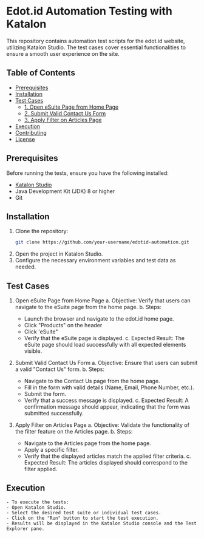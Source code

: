 # Edot.id Automation Testing with Katalon

This repository contains automation test scripts for the edot.id website, utilizing Katalon Studio. The test cases cover essential functionalities to ensure a smooth user experience on the site.

## Table of Contents
- [Prerequisites](#prerequisites)
- [Installation](#installation)
- [Test Cases](#test-cases)
  - [1. Open eSuite Page from Home Page](#1-open-esuite-page-from-home-page)
  - [2. Submit Valid Contact Us Form](#2-submit-valid-contact-us-form)
  - [3. Apply Filter on Articles Page](#3-apply-filter-on-articles-page)
- [Execution](#execution)
- [Contributing](#contributing)
- [License](#license)

## Prerequisites

Before running the tests, ensure you have the following installed:
- [Katalon Studio](https://www.katalon.com)
- Java Development Kit (JDK) 8 or higher
- Git

## Installation

1. Clone the repository:
   ```bash
   git clone https://github.com/your-username/edotid-automation.git
2. Open the project in Katalon Studio.
3. Configure the necessary environment variables and test data as needed.

## Test Cases

1. Open eSuite Page from Home Page
  a.  Objective:
      Verify that users can navigate to the eSuite page from the home page.
  b.  Steps:
      - Launch the browser and navigate to the edot.id home page.
      - Click "Products" on the header
      - Click 'eSuite"
      - Verify that the eSuite page is displayed.
  c. Expected Result:
      The eSuite page should load successfully with all expected elements visible.

2. Submit Valid Contact Us Form
  a. Objective:
      Ensure that users can submit a valid "Contact Us" form.
  b. Steps:
    - Navigate to the Contact Us page from the home page.
    - Fill in the form with valid details (Name, Email, Phone Number, etc.).
    - Submit the form.
    - Verify that a success message is displayed.
  c. Expected Result:
    A confirmation message should appear, indicating that the form was submitted successfully.

3. Apply Filter on Articles Page
  a. Objective:
    Validate the functionality of the filter feature on the Articles page.
  b. Steps:
    - Navigate to the Articles page from the home page.
    - Apply a specific filter.
    - Verify that the displayed articles match the applied filter criteria.
  c. Expected Result:
    The articles displayed should correspond to the filter applied.

  ## Execution
    - To execute the tests:
    - Open Katalon Studio.
    - Select the desired test suite or individual test cases.
    - Click on the "Run" button to start the test execution.
    - Results will be displayed in the Katalon Studio console and the Test Explorer pane.
